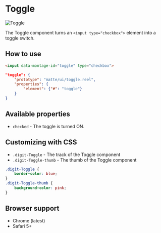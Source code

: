 # Toggle

![Toggle](https://raw.github.com/montagejs/montage-lab/master/skeleton/mobile/components/toggle.reel/screenshot.png)

The Toggle component turns an `<input type="checkbox">` element into a toggle switch.

## How to use

```html
<input data-montage-id="toggle" type="checkbox">
```

```json
"toggle": {
    "prototype": "matte/ui/toggle.reel",
    "properties": {
        "element": {"#": "toggle"}
    }
}
```


## Available properties

* `checked` - The toggle is turned ON.


## Customizing with CSS

* `.digit-Toggle` - The track of the Toggle component
* `.digit-Toggle-thumb` - The thumb of the Toggle component

```css
.digit-Toggle {
    border-color: blue;
}
.digit-Toggle-thumb {
    background-color: pink;
}
```



## Browser support

* Chrome (latest)
* Safari 5+
